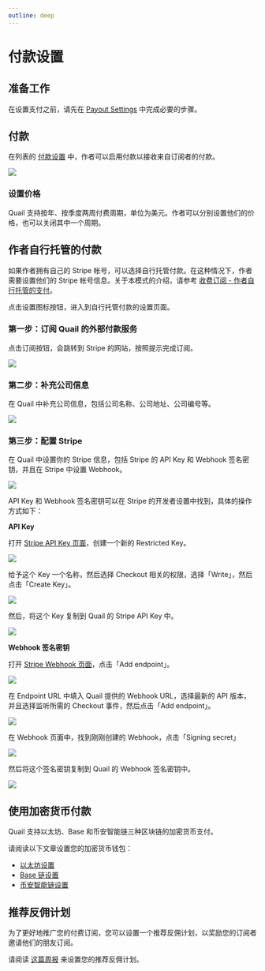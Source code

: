 ```yaml
---
outline: deep
---
```


# 付款设置

## 准备工作

在设置支付之前，请先在 [Payout Settings](./payout-settings.md) 中完成必要的步骤。

## 付款

在列表的 [付款设置](https://quaily.com/dashboard/lists/@current/settings/payment) 中，作者可以启用付款以接收来自订阅者的付款。

![](/images/screenshots/payment-settings-01.webp)

### 设置价格

Quail 支持按年、按季度两周付费周期，单位为美元。作者可以分别设置他们的价格，也可以关闭其中一个周期。

## 作者自行托管的付款

如果作者拥有自己的 Stripe 帐号，可以选择自行托管付款。在这种情况下，作者需要设置他们的 Stripe 帐号信息。关于本模式的介绍，请参考 [收费订阅 - 作者自行托管的支付](./premium.md)。

点击设置图标按钮，进入到自行托管付款的设置页面。

### 第一步：订阅 Quail 的外部付款服务

点击订阅按钮，会跳转到 Stripe 的网站，按照提示完成订阅。

![](/images/screenshots/payment-settings-02.webp)

### 第二步：补充公司信息

在 Quail 中补充公司信息，包括公司名称、公司地址、公司编号等。

![](/images/screenshots/payment-settings-03.webp)

### 第三步：配置 Stripe

在 Quail 中设置你的 Stripe 信息，包括 Stripe 的 API Key 和 Webhook 签名密钥，并且在 Stripe 中设置 Webhook。

![](/images/screenshots/payment-settings-04.webp)

API Key 和 Webhook 签名密钥可以在 Stripe 的开发者设置中找到，具体的操作方式如下：

**API Key**

打开 [Stripe API Key 页面](https://dashboard.stripe.com/apikeys)，创建一个新的 Restricted Key。

![](/images/screenshots/create-stripe-api-key-01.webp)

给予这个 Key 一个名称，然后选择 Checkout 相关的权限，选择「Write」，然后点击「Create Key」。

![](/images/screenshots/create-stripe-api-key-02.webp)

然后，将这个 Key 复制到 Quail 的 Stripe API Key 中。

![](/images/screenshots/create-stripe-api-key-03.webp)

**Webhook 签名密钥**

打开 [Stripe Webhook 页面](https://dashboard.stripe.com/webhooks)，点击「Add endpoint」。

![](/images/screenshots/create-stripe-webhook-01.webp)

在 Endpoint URL 中填入 Quail 提供的 Webhook URL，选择最新的 API 版本，并且选择监听所需的 Checkout 事件，然后点击「Add endpoint」。

![](/images/screenshots/create-stripe-webhook-02.webp)

在 Webhook 页面中，找到刚刚创建的 Webhook，点击「Signing secret」

![](/images/screenshots/create-stripe-webhook-03.webp)

然后将这个签名密钥复制到 Quail 的 Webhook 签名密钥中。

![](/images/screenshots/create-stripe-webhook-04.webp)

## 使用加密货币付款

Quail 支持以太坊、Base 和币安智能链三种区块链的加密货币支付。

请阅读以下文章设置您的加密货币钱包：

- [以太坊设置](https://quaily.com/quail-zh/p/how-to-enable-eth-blockchain-payment-for-newsletter)
- [Base 链设置](https://quaily.com/quail-zh/p/how-to-enable-base-blockchain-payment-for-newsletter)
- [币安智能链设置](https://quaily.com/quail-zh/p/how-to-enable-bsc-blockchain-payment-for-your-newsletter)

## 推荐反佣计划

为了更好地推广您的付费订阅，您可以设置一个推荐反佣计划，以奖励您的订阅者邀请他们的朋友订阅。

请阅读 [这篇周报](https://quaily.com/quail-zh/p/quail-weekly-40) 来设置您的推荐反佣计划。
